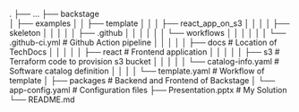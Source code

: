 .
├── ...
├── backstage           
│   ├── examples 
│   │   ├── template
│   │   │   ├── react_app_on_s3 
│   │   │   │   ├── skeleton
│   │   │   │   │   ├── .github
│   │   │   │   │   │   └── workflows
│   │   │   │   │   │       └── .github-ci.yml    # Github Action pipeline
│   │   │   │   │   ├── docs                      # Location of TechDocs
│   │   │   │   │   ├── react                     # Frontend application
│   │   │   │   │   ├── s3                        # Terraform code to provision s3 bucket
│   │   │   │   │   └── catalog-info.yaml         # Software catalog definition
│   │   │   │   └── template.yaml                 # Workflow of template
│   ├── packages                                  # Backend and Frontend of Backstage
│   └── app-config.yaml                           # Configuration files
├── Presentation.pptx                             # My Solution
└── README.md
